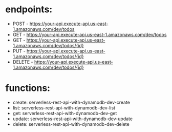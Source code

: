 # endpoints:
 - POST - https://your-api.execute-api.us-east-1.amazonaws.com/dev/todos
 - GET - https://your-api.execute-api.us-east-1.amazonaws.com/dev/todos
 - GET - https://your-api.execute-api.us-east-1.amazonaws.com/dev/todos/{id}
 - PUT - https://your-api.execute-api.us-east-1.amazonaws.com/dev/todos/{id}
 - DELETE - https://your-api.execute-api.us-east-1.amazonaws.com/dev/todos/{id}
# functions:
 - create: serverless-rest-api-with-dynamodb-dev-create
 - list: serverless-rest-api-with-dynamodb-dev-list
 - get: serverless-rest-api-with-dynamodb-dev-get
 - update: serverless-rest-api-with-dynamodb-dev-update
 - delete: serverless-rest-api-with-dynamodb-dev-delete

